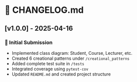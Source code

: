 # 📝 CHANGELOG.md

## [v1.0.0] - 2025-04-16
### 🎉 Initial Submission
- Implemented class diagram: Student, Course, Lecturer, etc.
- Created 6 creational patterns under `/creational_patterns`
- Added complete test suite in `/tests`
- Integrated coverage using `pytest-cov`
- Updated `README.md` and created project structure
